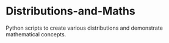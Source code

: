 # Distributions-and-Maths
Python scripts to create various distributions and demonstrate mathematical concepts. 
